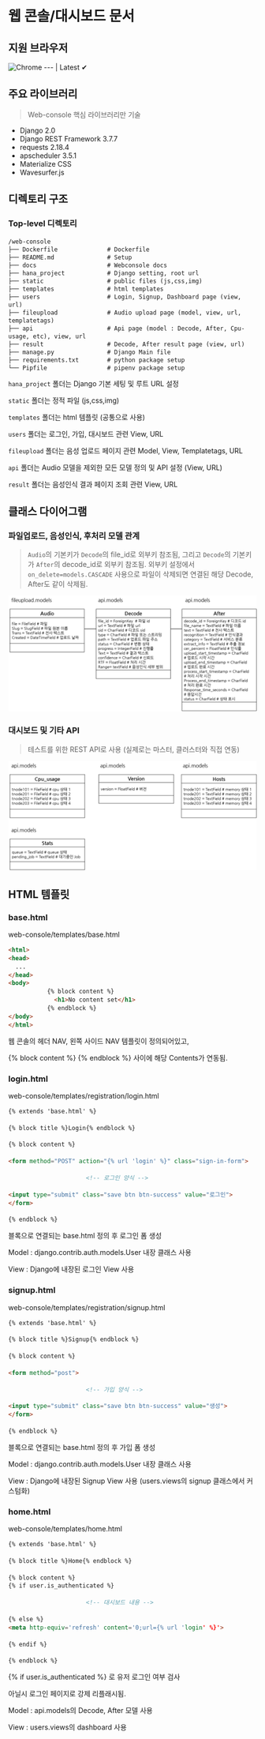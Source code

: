 # 웹 콘솔/대시보드 문서

## 지원 브라우저

![Chrome](https://raw.github.com/alrra/browser-logos/master/src/chrome/chrome_48x48.png) 
--- |
Latest ✔ 

## 주요 라이브러리
> Web-console 핵심 라이브러리만 기술

- Django 2.0
- Django REST Framework 3.7.7
- requests 2.18.4
- apscheduler 3.5.1
- Materialize CSS
- Wavesurfer.js

## 디렉토리 구조

### Top-level 디렉토리

    /web-console
    ├── Dockerfile              # Dockerfile
    ├── README.md               # Setup
    ├── docs                    # Webconsole docs
    ├── hana_project            # Django setting, root url
    ├── static                  # public files (js,css,img)
    ├── templates               # html templates
    ├── users                   # Login, Signup, Dashboard page (view, url)
    ├── fileupload              # Audio upload page (model, view, url, templatetags)
    ├── api                     # Api page (model : Decode, After, Cpu-usage, etc), view, url
    ├── result                  # Decode, After result page (view, url)
    ├── manage.py               # Django Main file
    ├── requirements.txt        # python package setup
    └── Pipfile                 # pipenv package setup


`hana_project` 폴더는 Django 기본 세팅 및 루트 URL 설정

`static` 폴더는 정적 파일 (js,css,img)

`templates` 폴더는 html 템플릿 (공통으로 사용)

`users` 폴더는 로그인, 가입, 대시보드 관련 View, URL

`fileupload` 폴더는 음성 업로드 페이지 관련 Model, View, Templatetags, URL

`api` 폴더는 Audio 모델을 제외한 모든 모델 정의 및 API 설정 (View, URL)

`result` 폴더는 음성인식 결과 페이지 조회 관련 View, URL



## 클래스 다이어그램

### 파일업로드, 음성인식, 후처리 모델 관계
> `Audio`의 기본키가 `Decode`의 file_id로 외부키 참조됨, 그리고 `Decode`의 기본키가 `After`의 decode_id로 외부키 참조됨.
> 외부키 설정에서 `on_delete=models.CASCADE` 사용으로 파일이 삭제되면 연결된 해당 Decode, After도 같이 삭제됨.



![alt text][class-image1]

### 대시보드 및 기타 API
>  테스트를 위한 REST API로 사용 (실제로는 마스터, 클러스터와 직접 연동)  


![alt text][class-image2]



[class-image1]: https://github.com/myone2010/doc/blob/master/%EA%B7%B8%EB%A6%BC1.png?raw=true
[class-image2]: https://github.com/myone2010/doc/blob/master/%EA%B7%B8%EB%A6%BC2.png?raw=true



## HTML 템플릿

### base.html
web-console/templates/base.html

```html
<html>
<head>
  ...
</head>
<body>
           {% block content %}
             <h1>No content set</h1>
           {% endblock %}
</body>
</html>
```

웹 콘솔의 헤더 NAV, 왼쪽 사이드 NAV 템플릿이 정의되어있고, 

{% block content %} {% endblock %} 사이에 해당 Contents가 연동됨.

### login.html
web-console/templates/registration/login.html

```html
{% extends 'base.html' %}

{% block title %}Login{% endblock %}

{% block content %}

<form method="POST" action="{% url 'login' %}" class="sign-in-form">
    
                      <!-- 로그인 양식 -->
    
<input type="submit" class="save btn btn-success" value="로그인">
</form>

{% endblock %}
``` 

블록으로 연결되는 base.html 정의 후 로그인 폼 생성 

Model : django.contrib.auth.models.User 내장 클래스 사용

View : Django에 내장된 로그인 View 사용

### signup.html
web-console/templates/registration/signup.html

```html
{% extends 'base.html' %}

{% block title %}Signup{% endblock %}

{% block content %}

<form method="post">
    
                      <!-- 가입 양식 -->
    
<input type="submit" class="save btn btn-success" value="생성">
</form>

{% endblock %}
``` 

블록으로 연결되는 base.html 정의 후 가입 폼 생성 

Model : django.contrib.auth.models.User 내장 클래스 사용

View : Django에 내장된 Signup View 사용 (users.views의 signup 클래스에서 커스텀화)


### home.html
web-console/templates/home.html

```html
{% extends 'base.html' %}

{% block title %}Home{% endblock %}

{% block content %}
{% if user.is_authenticated %}

                      <!-- 대시보드 내용 -->
    
{% else %}
<meta http-equiv='refresh' content='0;url={% url 'login' %}'>

{% endif %}

{% endblock %}

``` 


{% if user.is_authenticated %} 로 유저 로그인 여부 검사

아닐시 로그인 페이지로 강제 리플래시됨.

Model : api.models의 Decode, After 모델 사용

View : users.views의 dashboard 사용

